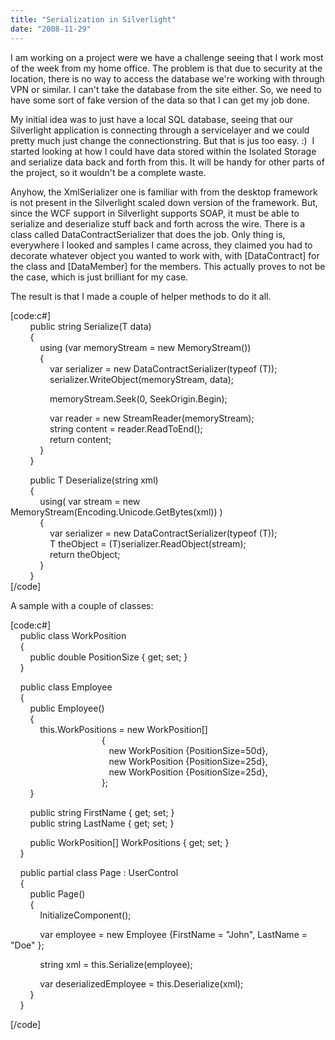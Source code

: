 ```yaml
---
title: "Serialization in Silverlight"
date: "2008-11-29"
---
```


I am working on a project were we have a challenge seeing that I work most of the week from my home office. The problem is that due to security at the location, there is no way to access the database we're working with through VPN or similar. I can't take the database from the site either. So, we need to have some sort of fake version of the data so that I can get my job done.  
  
My initial idea was to just have a local SQL database, seeing that our Silverlight application is connecting through a servicelayer and we could pretty much just change the connectionstring. But that is jus too easy. :)  I started looking at how I could have data stored within the Isolated Storage and serialize data back and forth from this. It will be handy for other parts of the project, so it wouldn't be a complete waste.  
  
Anyhow, the XmlSerializer one is familiar with from the desktop framework is not present in the Silverlight scaled down version of the framework. But, since the WCF support in Silverlight supports SOAP, it must be able to serialize and deserialize stuff back and forth across the wire. There is a class called DataContractSerializer that does the job. Only thing is, everywhere I looked and samples I came across, they claimed you had to decorate whatever object you wanted to work with, with \[DataContract\] for the class and \[DataMember\] for the members. This actually proves to not be the case, which is just brilliant for my case.  
  
The result is that I made a couple of helper methods to do it all.  
  
\[code:c#\]  
        public string Serialize<T>(T data)  
        {  
            using (var memoryStream = new MemoryStream())  
            {  
                var serializer = new DataContractSerializer(typeof (T));  
                serializer.WriteObject(memoryStream, data);  
  
                memoryStream.Seek(0, SeekOrigin.Begin);  
  
                var reader = new StreamReader(memoryStream);  
                string content = reader.ReadToEnd();  
                return content;  
            }  
        }  
  
        public T Deserialize<T>(string xml)  
        {  
            using( var stream = new MemoryStream(Encoding.Unicode.GetBytes(xml)) )  
            {  
                var serializer = new DataContractSerializer(typeof (T));  
                T theObject = (T)serializer.ReadObject(stream);  
                return theObject;  
            }  
        }  
\[/code\]   
  
A sample with a couple of classes:  
  
\[code:c#\]  
    public class WorkPosition  
    {  
        public double PositionSize { get; set; }  
    }  
  
    public class Employee  
    {  
        public Employee()  
        {  
            this.WorkPositions = new WorkPosition\[\]  
                                     {  
                                        new WorkPosition {PositionSize=50d},  
                                        new WorkPosition {PositionSize=25d},  
                                        new WorkPosition {PositionSize=25d},  
                                     };  
        }  
  
        public string FirstName { get; set; }  
        public string LastName { get; set; }  
  
        public WorkPosition\[\] WorkPositions { get; set; }  
    }  
  
    public partial class Page : UserControl  
    {  
        public Page()  
        {  
            InitializeComponent();  
  
            var employee = new Employee {FirstName = "John", LastName = "Doe" };  
  
            string xml = this.Serialize(employee);  
  
            var deserializedEmployee = this.Deserialize<Employee>(xml);  
        }  
    }  
  
\[/code\]
